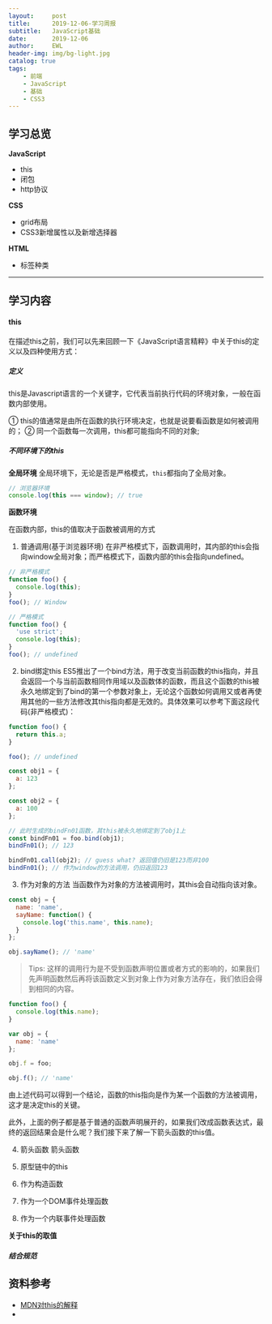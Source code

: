 ```yaml
---
layout:     post
title:      2019-12-06-学习周报
subtitle:   JavaScript基础
date:       2019-12-06
author:     EWL
header-img: img/bg-light.jpg
catalog: true
tags:
    - 前端
    - JavaScript
    - 基础
    - CSS3
---
```


## 学习总览
**JavaScript**
- this
- 闭包
- http协议

**CSS**
- grid布局
- CSS3新增属性以及新增选择器

**HTML**
- 标签种类

----

## 学习内容
#### this

在描述this之前，我们可以先来回顾一下《JavaScript语言精粹》中关于this的定义以及四种使用方式：

##### 定义
this是Javascript语言的一个关键字，它代表当前执行代码的环境对象，一般在函数内部使用。

① this的值通常是由所在函数的执行环境决定，也就是说要看函数是如何被调用的；
② 同一个函数每一次调用，this都可能指向不同的对象;

##### 不同环境下的this

**全局环境**
全局环境下，无论是否是严格模式，```this```都指向了全局对象。

```javascript
// 浏览器环境
console.log(this === window); // true
```

**函数环境**

在函数内部，this的值取决于函数被调用的方式

1. 普通调用(基于浏览器环境)
在非严格模式下，函数调用时，其内部的this会指向window全局对象；而严格模式下，函数内部的this会指向undefined。

```javascript
// 非严格模式
function foo() {
  console.log(this);
}
foo(); // Window

// 严格模式
function foo() {
  'use strict';
  console.log(this);
}
foo(); // undefined
```

2. bind绑定this
ES5推出了一个bind方法，用于改变当前函数的this指向，并且会返回一个与当前函数相同作用域以及函数体的函数，而且这个函数的this被永久地绑定到了bind的第一个参数对象上，无论这个函数如何调用又或者再使用其他的一些方法修改其this指向都是无效的。具体效果可以参考下面这段代码(非严格模式)：

```javascript
function foo() {
  return this.a;
}

foo(); // undefined

const obj1 = {
  a: 123
};

const obj2 = {
  a: 100
};

// 此时生成的bindFn01函数，其this被永久地绑定到了obj1上
const bindFn01 = foo.bind(obj1);
bindFn01(); // 123

bindFn01.call(obj2); // guess what? 返回值仍旧是123而非100
bindFn01(); // 作为window的方法调用，仍旧返回123
```

3. 作为对象的方法
当函数作为对象的方法被调用时，其this会自动指向该对象。

```javascript
const obj = {
  name: 'name',
  sayName: function() {
    console.log('this.name', this.name);
  }
};

obj.sayName(); // 'name'
```

>Tips:
>这样的调用行为是不受到函数声明位置或者方式的影响的，如果我们先声明函数然后再将该函数定义到对象上作为对象方法存在，我们依旧会得到相同的内容。

```javascript
function foo() {
  console.log(this.name);
}

var obj = {
  name: 'name'
};

obj.f = foo;

obj.f(); // 'name'

```

由上述代码可以得到一个结论，函数的this指向是作为某一个函数的方法被调用，这才是决定this的关键。

此外，上面的例子都是基于普通的函数声明展开的，如果我们改成函数表达式，最终的返回结果会是什么呢？我们接下来了解一下箭头函数的this值。

4. 箭头函数
箭头函数

5. 原型链中的this
6. 作为构造函数
7. 作为一个DOM事件处理函数
8. 作为一个内联事件处理函数

**关于this的取值**

##### 结合规范


## 资料参考

- [MDN对this的解释](https://developer.mozilla.org/zh-CN/docs/Web/JavaScript/Reference/Operators/this)
- []()
